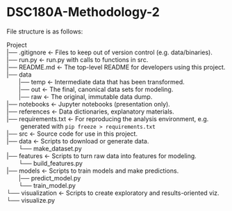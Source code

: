 # DSC180A-Methodology-2

File structure is as follows:  

Project  
|── .gitignore         <- Files to keep out of version control (e.g. data/binaries).  
|── run.py             <- run.py with calls to functions in src.  
|── README.md          <- The top-level README for developers using this project.  
|── data  
&emsp;&emsp;|── temp           <- Intermediate data that has been transformed.  
&emsp;&emsp;|── out            <- The final, canonical data sets for modeling.  
&emsp;&emsp;|── raw            <- The original, immutable data dump.  
|── notebooks          <- Jupyter notebooks (presentation only).  
|── references         <- Data dictionaries, explanatory materials.  
|── requirements.txt   <- For reproducing the analysis environment, e.g.  
&emsp;&emsp;                      generated with `pip freeze > requirements.txt`  
|── src                <- Source code for use in this project.  
    |── data           <- Scripts to download or generate data.  
    &emsp;&emsp;└── make_dataset.py  
    |── features       <- Scripts to turn raw data into features for modeling.  
    &emsp;&emsp;└── build_features.py  
    |── models         <- Scripts to train models and make predictions.  
    &emsp;&emsp;|── predict_model.py  
    &emsp;&emsp;└── train_model.py  
    └── visualization  <- Scripts to create exploratory and results-oriented viz.  
        └── visualize.py  